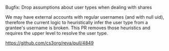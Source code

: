 Bugfix: Drop assumptions about user types when dealing with shares

We may have external accounts with regular usernames (and with null uid),
therefore the current logic to heuristically infer the user type from
a grantee's username is broken. This PR removes those heuristics and
requires the upper level to resolve the user type.

https://github.com/cs3org/reva/pull/4849
